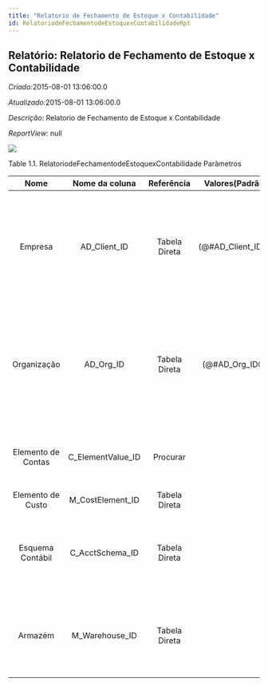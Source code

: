 ```yaml
---
title: "Relatorio de Fechamento de Estoque x Contabilidade"
id: RelatoriodeFechamentodeEstoquexContabilidadeRpt
---
```

<div id="d200143e1" class="section chapter">

<div class="titlepage">

<div>

<div>

## Relatório: Relatorio de Fechamento de Estoque x Contabilidade

</div>

</div>

</div>

<span class="emphasis"> *Criado:*</span>2015-08-01 13:06:00.0

<span class="emphasis">*Atualizado:*</span>2015-08-01 13:06:00.0

<span class="emphasis"> *Descrição:* </span>Relatorio de Fechamento de
Estoque x Contabilidade

<span class="emphasis"> *ReportView:* </span>null

![](/img/manual/RelatoriodeFechamentodeEstoquexContabilidade.png)

<div id="d200143e22" class="table">

<div class="table-title">

Table 1.1. RelatoriodeFechamentodeEstoquexContabilidade
Parâmetros

</div>

<div class="table-contents">

|        Nome        |   Nome da coluna    |  Referência   |   Valores(Padrão)    |                 Descrição                 |                                                                            Comentário/Ajuda                                                                            |
| :----------------: | :-----------------: | :-----------: | :------------------: | :---------------------------------------: | :--------------------------------------------------------------------------------------------------------------------------------------------------------------------: |
|      Empresa       |   AD\_Client\_ID    | Tabela Direta | (@\#AD\_Client\_ID@) |  Empresa/Locatário para esta instalação.  | Uma Empresa é uma Companhia ou uma Entidade Legal (pessoa jurídica). Dados não podem ser compartilhados entre Empresas. Locatário é um sinônimo para Empresa (Client). |
|    Organização     |     AD\_Org\_ID     | Tabela Direta |  (@\#AD\_Org\_ID@)   | Entidade organizacional dentro da Empresa |      Uma "Organização" é uma unidade de sua "Empresa" ou "Entidade Legal" - os exemplos são loja, departamento. Você pode compartilhar dados entre organizações.       |
| Elemento de Contas | C\_ElementValue\_ID |   Procurar    |                      |            Elemento de Contas             |                                         Os "Elementos Contábeis" podem ser contas naturais ou valores definidos pelo usuário.                                          |
| Elemento de Custo  | M\_CostElement\_ID  | Tabela Direta |                      |       Elemento de Custo de Produto        |                                                                                  null                                                                                  |
|  Esquema Contábil  |  C\_AcctSchema\_ID  | Tabela Direta |                      |         Regras para contabilidade         |                        Um "Esquema Contábil" define as regras usadas na contabilidade tais como método de custos, moeda corrente e calendário.                         |
|      Armazém       |  M\_Warehouse\_ID   | Tabela Direta |                      |  Armazém de estocagem e Ponto de Serviço  |                          O "Armazém" identifica um armazém ou local em particular onde os produtos são armazenados ou são prestados serviços.                          |

</div>

</div>

  

</div>

